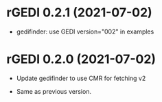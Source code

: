 <!-- NEWS.md is maintained by https://cynkra.github.io/fledge, do not edit -->

# rGEDI 0.2.1 (2021-07-02)

* gedifinder: use GEDI version="002" in examples


# rGEDI 0.2.0 (2021-07-02)

* Update gedifinder to use CMR for fetching v2
- Same as previous version.
